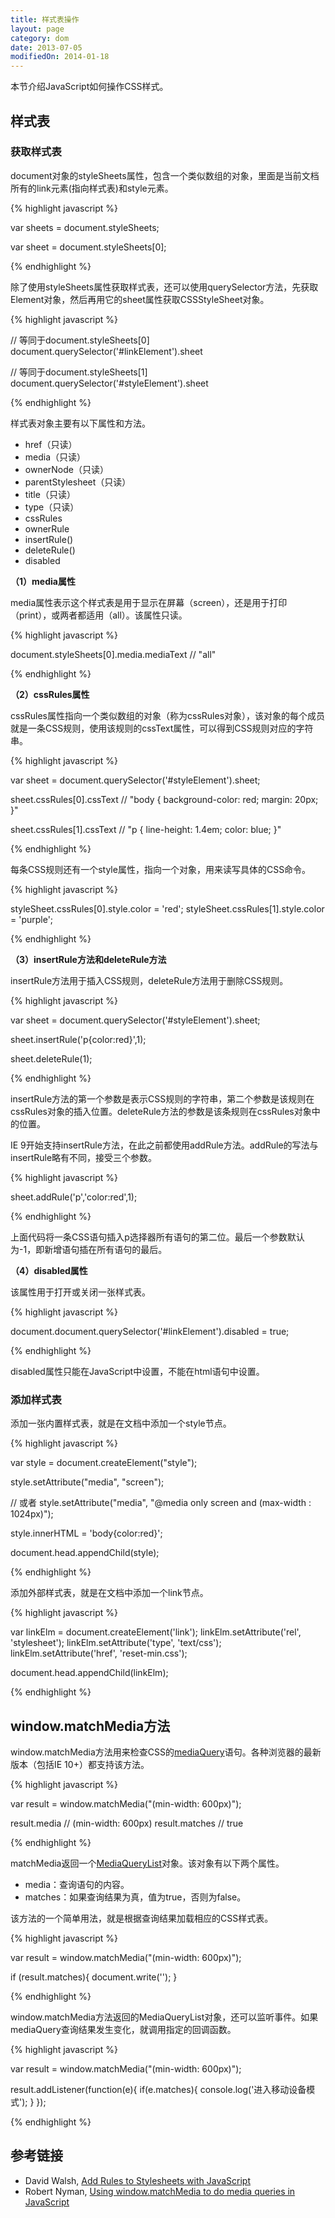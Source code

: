 ```yaml
---
title: 样式表操作
layout: page
category: dom
date: 2013-07-05
modifiedOn: 2014-01-18
---
```


本节介绍JavaScript如何操作CSS样式。

## 样式表

### 获取样式表

document对象的styleSheets属性，包含一个类似数组的对象，里面是当前文档所有的link元素(指向样式表)和style元素。

{% highlight javascript %}

var sheets = document.styleSheets;

var sheet = document.styleSheets[0];

{% endhighlight %}

除了使用styleSheets属性获取样式表，还可以使用querySelector方法，先获取Element对象，然后再用它的sheet属性获取CSSStyleSheet对象。

{% highlight javascript %}

// 等同于document.styleSheets[0] 
document.querySelector('#linkElement').sheet 

// 等同于document.styleSheets[1]
document.querySelector('#styleElement').sheet

{% endhighlight %}

样式表对象主要有以下属性和方法。

- href（只读）
- media（只读）
- ownerNode（只读）
- parentStylesheet（只读）
- title（只读）
- type（只读）
- cssRules
- ownerRule
- insertRule()
- deleteRule()
- disabled

**（1）media属性**

media属性表示这个样式表是用于显示在屏幕（screen），还是用于打印（print），或两者都适用（all）。该属性只读。

{% highlight javascript %}

document.styleSheets[0].media.mediaText
// "all"

{% endhighlight %}

**（2）cssRules属性**

cssRules属性指向一个类似数组的对象（称为cssRules对象），该对象的每个成员就是一条CSS规则，使用该规则的cssText属性，可以得到CSS规则对应的字符串。

{% highlight javascript %}

var sheet = document.querySelector('#styleElement').sheet;

sheet.cssRules[0].cssText
// "body { background-color: red; margin: 20px; }"

sheet.cssRules[1].cssText
// "p { line-height: 1.4em; color: blue; }"

{% endhighlight %}

每条CSS规则还有一个style属性，指向一个对象，用来读写具体的CSS命令。

{% highlight javascript %}

styleSheet.cssRules[0].style.color = 'red';
styleSheet.cssRules[1].style.color = 'purple';

{% endhighlight %}

**（3）insertRule方法和deleteRule方法**

insertRule方法用于插入CSS规则，deleteRule方法用于删除CSS规则。

{% highlight javascript %}

var sheet = document.querySelector('#styleElement').sheet;

sheet.insertRule('p{color:red}',1);

sheet.deleteRule(1);

{% endhighlight %}

insertRule方法的第一个参数是表示CSS规则的字符串，第二个参数是该规则在cssRules对象的插入位置。deleteRule方法的参数是该条规则在cssRules对象中的位置。

IE 9开始支持insertRule方法，在此之前都使用addRule方法。addRule的写法与insertRule略有不同，接受三个参数。

{% highlight javascript %}

sheet.addRule('p','color:red',1);

{% endhighlight %}

上面代码将一条CSS语句插入p选择器所有语句的第二位。最后一个参数默认为-1，即新增语句插在所有语句的最后。

**（4）disabled属性**

该属性用于打开或关闭一张样式表。

{% highlight javascript %}

document.document.querySelector('#linkElement').disabled = true;

{% endhighlight %}

disabled属性只能在JavaScript中设置，不能在html语句中设置。

### 添加样式表

添加一张内置样式表，就是在文档中添加一个style节点。

{% highlight javascript %}

var style = document.createElement("style");

style.setAttribute("media", "screen");

// 或者
style.setAttribute("media", "@media only screen and (max-width : 1024px)");

style.innerHTML = 'body{color:red}';

document.head.appendChild(style);

{% endhighlight %}

添加外部样式表，就是在文档中添加一个link节点。

{% highlight javascript %}

var linkElm = document.createElement('link');
linkElm.setAttribute('rel', 'stylesheet');
linkElm.setAttribute('type', 'text/css');
linkElm.setAttribute('href', 'reset-min.css');

document.head.appendChild(linkElm);

{% endhighlight %}

## window.matchMedia方法

window.matchMedia方法用来检查CSS的[mediaQuery](https://developer.mozilla.org/en-US/docs/DOM/Using_media_queries_from_code)语句。各种浏览器的最新版本（包括IE 10+）都支持该方法。

{% highlight javascript %}

var result = window.matchMedia("(min-width: 600px)");

result.media // (min-width: 600px)
result.matches // true

{% endhighlight %}

matchMedia返回一个[MediaQueryList](https://developer.mozilla.org/en-US/docs/DOM/MediaQueryList)对象。该对象有以下两个属性。

- media：查询语句的内容。
- matches：如果查询结果为真，值为true，否则为false。

该方法的一个简单用法，就是根据查询结果加载相应的CSS样式表。

{% highlight javascript %}

var result = window.matchMedia("(min-width: 600px)");

if (result.matches){
  document.write('<link rel="stylesheet" 
                  href="small.css">');
}

{% endhighlight %}

window.matchMedia方法返回的MediaQueryList对象，还可以监听事件。如果mediaQuery查询结果发生变化，就调用指定的回调函数。

{% highlight javascript %}

var result = window.matchMedia("(min-width: 600px)");

result.addListener(function(e){
        if(e.matches){
                console.log('进入移动设备模式');
        }
});

{% endhighlight %}

## 参考链接

- David Walsh, [Add Rules to Stylesheets with JavaScript](http://davidwalsh.name/add-rules-stylesheets)
- Robert Nyman, [Using window.matchMedia to do media queries in JavaScript](https://hacks.mozilla.org/2012/06/using-window-matchmedia-to-do-media-queries-in-javascript/)
